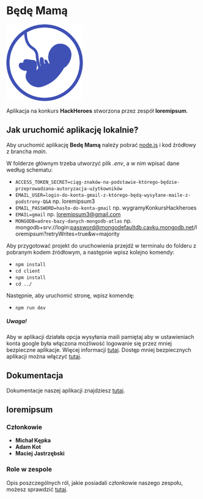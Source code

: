 # Będę Mamą
<img src="https://github.com/mKepka16/loremipsum/blob/main/client/public/photos/logo.svg" alt="drawing" width="200"/>

Aplikacja na konkurs **HackHeroes** stworzona przez zespół **loremipsum**.

## Jak uruchomić aplikację lokalnie?
Aby uruchomić aplikację **Bedę Mamą** należy pobrać [node.js](https://nodejs.org/en/) i kod źródłowy z brancha _main_.

W folderze głównym trzeba utworzyć plik _.env_, a w nim wpisać dane według schematu:
* `ACCESS_TOKEN_SECRET=ciąg-znaków-na-podstawie-którego-będzie-przeprowadzana-autoryzacja-użytkowników`
* `EMAIL_USER=login-do-konta-gmail-z-którego-będą-wysyłane-maile-z-podstrony-Q&A` np. loremipsum3
* `EMAIL_PASSWORD=hasło-do-konta-gmail` np. wygramyKonkursHackheroes
* `EMAIL=gmail` np. loremipsum3@gmail.com
* `MONGODB=adres-bazy-danych-mongodb-atlas` np. mongodb+srv://login:password@mongodefaultdb.cavku.mongodb.net/loremipsum?retryWrites=true&w=majority

Aby przygotować projekt do uruchowienia przejdź w terminalu do folderu z pobranym kodem źródłowym, a następnie wpisz kolejno komendy:
* `npm install`
* `cd client`
* `npm install`
* `cd ../`
  
Następnie, aby uruchomić stronę, wpisz komendę:
* `npm run dev`
  
##### Uwaga!
Aby w aplikacji działała opcja wysyłania maili pamiętaj aby w ustawieniach konta google była włączona możliwość logowanie się przez mniej bezpieczne aplikacje. Więcej informacji [tutaj](https://support.google.com/accounts/answer/3466521?hl=en). Dostęp mniej bezpiecznych aplikacji można włączyć [tutaj](https://myaccount.google.com/security).

## Dokumentacja
Dokumentacje naszej aplikacji znajdziesz [tutaj](https://docs.google.com/document/d/1Q44Y6raXL_zKQb6XvoThQRmUStSRaXSEA2cO1yqyf4c/edit?usp=sharing).

## loremipsum

### Członkowie
* **Michał Kępka**
* **Adam Kot**
* **Maciej Jastrzębski**

### Role w zespole
Opis poszczególnych ról, jakie posiadali członkowie naszego zespołu, możesz sprawdzić [tutaj](https://drive.google.com/file/d/1S24dO8OagQZ_b8HLdRX75S771hGjX6S7/view?usp=sharing).
  

